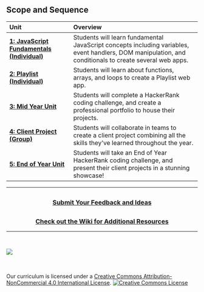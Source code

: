 
## Scope and Sequence

| Unit                                                                                        | Overview                                                                                                                                                                                                                                                                                                                                                                                 |
| :------------------------------------------------------------------------------------------ | :--------------------------------------------------------------------------------------------------------------------------------------------------------------------------------------------------------------------------------------------------------------------------------------------------------------------------------------------------------------------------------------- |
| [**1: JavaScript Fundamentals (Individual)**](units/unit1)                                                            | Students will learn fundamental JavaScript concepts including variables, event handlers, DOM manipulation, and conditionals to create several web apps. |
|[**2: Playlist (Individual)**](units/unit2)                                                 | Students will learn about functions, arrays, and loops to create a Playlist web app. |
| [**3: Mid Year Unit**](units/unit3)              | Students will complete a HackerRank coding challenge, and create a professional portfolio to house their projects.| 
| [**4: Client Project (Group)**](units/unit5)                                              |Students will collaborate in teams to create a client project combining all the skills they've learned throughout the year.|
| [**5: End of Year Unit**](units/unit6) | Students will take an End of Year HackerRank coding challenge, and  present their client projects in a stunning showcase!  |


---
## <h3 align="center"><a href="https://docs.google.com/forms/d/e/1FAIpQLSc4oUNSthmU63TqlzUOOWd3buX3tGVIPRNDm0tsLB_nOONRLQ/viewform">Submit Your Feedback and Ideas</a></h3>

## <h3 align="center"><a href="https://github.com/itscodenation/curriculum-22-23/wiki">Check out the Wiki for Additional Resources</a></h3>

---

<br>
<p> <img src="https://i.imgur.com/lYodTLP.png?1" ></p>

<br>
<br>
Our curriculum is licensed under a <a rel="license" href="http://creativecommons.org/licenses/by-nc/4.0/">Creative Commons Attribution-NonCommercial 4.0 International License</a>.
<a rel="license" href="http://creativecommons.org/licenses/by-nc/4.0/"><img alt="Creative Commons License" style="border-width:0" src="https://i.creativecommons.org/l/by-nc/4.0/88x31.png" /></a>
